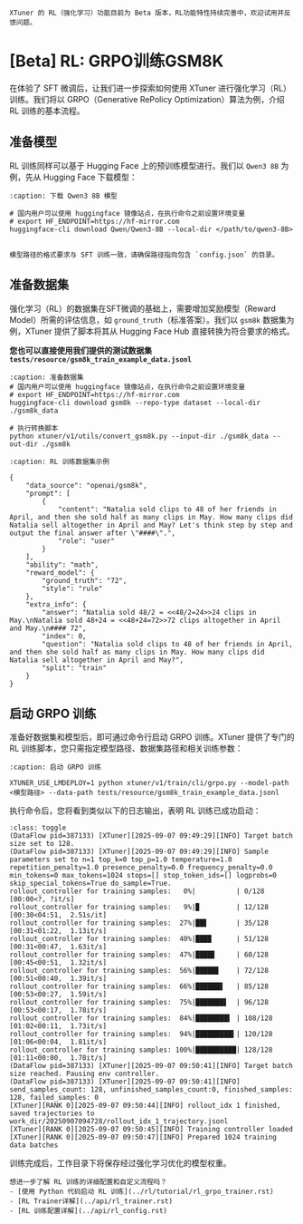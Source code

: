 ```{important}
XTuner 的 RL（强化学习）功能目前为 Beta 版本，RL功能特性持续完善中，欢迎试用并反馈问题。
```


# [Beta] RL: GRPO训练GSM8K



在体验了 SFT 微调后，让我们进一步探索如何使用 XTuner 进行强化学习（RL）训练。我们将以 GRPO（Generative RePolicy Optimization）算法为例，介绍 RL 训练的基本流程。

## 准备模型

RL 训练同样可以基于 Hugging Face 上的预训练模型进行。我们以 `Qwen3 8B` 为例，先从 Hugging Face 下载模型：

```{code-block} bash
:caption: 下载 Qwen3 8B 模型

# 国内用户可以使用 huggingface 镜像站点，在执行命令之前设置环境变量
# export HF_ENDPOINT=https://hf-mirror.com
huggingface-cli download Qwen/Qwen3-8B --local-dir </path/to/qwen3-8B>

```

````{note}

模型路径的格式要求与 SFT 训练一致，请确保路径指向包含 `config.json` 的目录。
````

## 准备数据集

强化学习（RL）的数据集在SFT微调的基础上，需要增加奖励模型（Reward Model）所需的评估信息，如 `ground_truth`（标准答案）。我们以 `gsm8k` 数据集为例，XTuner 提供了脚本将其从 Hugging Face Hub 直接转换为符合要求的格式。

**您也可以直接使用我们提供的测试数据集 `tests/resource/gsm8k_train_example_data.jsonl `**

```{code-block} bash 
:caption: 准备数据集
# 国内用户可以使用 huggingface 镜像站点，在执行命令之前设置环境变量
# export HF_ENDPOINT=https://hf-mirror.com
huggingface-cli download gsm8k --repo-type dataset --local-dir ./gsm8k_data

# 执行转换脚本
python xtuner/v1/utils/convert_gsm8k.py --input-dir ./gsm8k_data --out-dir ./gsm8k
```

```{code-block} json
:caption: RL 训练数据集示例

{
    "data_source": "openai/gsm8k",
    "prompt": [
        {
            "content": "Natalia sold clips to 48 of her friends in April, and then she sold half as many clips in May. How many clips did Natalia sell altogether in April and May? Let's think step by step and output the final answer after \"####\".",
            "role": "user"
        }
    ],
    "ability": "math",
    "reward_model": {
        "ground_truth": "72",
        "style": "rule"
    },
    "extra_info": {
        "answer": "Natalia sold 48/2 = <<48/2=24>>24 clips in May.\nNatalia sold 48+24 = <<48+24=72>>72 clips altogether in April and May.\n#### 72",
        "index": 0,
        "question": "Natalia sold clips to 48 of her friends in April, and then she sold half as many clips in May. How many clips did Natalia sell altogether in April and May?",
        "split": "train"
    }
}
```

## 启动 GRPO 训练

准备好数据集和模型后，即可通过命令行启动 GRPO 训练。XTuner 提供了专门的 RL 训练脚本，您只需指定模型路径、数据集路径和相关训练参数：

```{code-block} bash
:caption: 启动 GRPO 训练

XTUNER_USE_LMDEPLOY=1 python xtuner/v1/train/cli/grpo.py --model-path <模型路径> --data-path tests/resource/gsm8k_train_example_data.jsonl

```

执行命令后，您将看到类似以下的日志输出，表明 RL 训练已成功启动：

```{code-block} bash
:class: toggle
(DataFlow pid=387133) [XTuner][2025-09-07 09:49:29][INFO] Target batch size set to 128.
(DataFlow pid=387133) [XTuner][2025-09-07 09:49:29][INFO] Sample parameters set to n=1 top_k=0 top_p=1.0 temperature=1.0 repetition_penalty=1.0 presence_penalty=0.0 frequency_penalty=0.0 min_tokens=0 max_tokens=1024 stops=[] stop_token_ids=[] logprobs=0 skip_special_tokens=True do_sample=True.
rollout_controller for training samples:   0%|          | 0/128 [00:00<?, ?it/s]
rollout_controller for training samples:   9%|▉         | 12/128 [00:30<04:51,  2.51s/it]
rollout_controller for training samples:  27%|██▋       | 35/128 [00:31<01:22,  1.13it/s]
rollout_controller for training samples:  40%|███▉      | 51/128 [00:31<00:47,  1.63it/s]
rollout_controller for training samples:  47%|████▋     | 60/128 [00:45<00:51,  1.32it/s]
rollout_controller for training samples:  56%|█████▋    | 72/128 [00:51<00:40,  1.39it/s]
rollout_controller for training samples:  66%|██████▋   | 85/128 [00:53<00:27,  1.59it/s]
rollout_controller for training samples:  75%|███████▌  | 96/128 [00:53<00:17,  1.78it/s]
rollout_controller for training samples:  84%|████████▍ | 108/128 [01:02<00:11,  1.73it/s]
rollout_controller for training samples:  94%|█████████▍| 120/128 [01:06<00:04,  1.81it/s]
rollout_controller for training samples: 100%|██████████| 128/128 [01:11<00:00,  1.78it/s]
(DataFlow pid=387133) [XTuner][2025-09-07 09:50:41][INFO] Target batch size reached. Pausing env controller.
(DataFlow pid=387133) [XTuner][2025-09-07 09:50:41][INFO] send_samples_count: 128, unfinished_samples_count:0, finished_samples: 128, failed_samples: 0
[XTuner][RANK 0][2025-09-07 09:50:44][INFO] rollout_idx 1 finished, saved trajectories to work_dir/20250907094728/rollout_idx_1_trajectory.jsonl
[XTuner][RANK 0][2025-09-07 09:50:45][INFO] Training controller loaded
[XTuner][RANK 0][2025-09-07 09:50:47][INFO] Prepared 1024 training data batches
```

训练完成后，工作目录下将保存经过强化学习优化的模型权重。

```{hint}
想进一步了解 RL 训练的详细配置和自定义流程吗？
- [使用 Python 代码启动 RL 训练](../rl/tutorial/rl_grpo_trainer.rst)
- [RL Trainer详解](../api/rl_trainer.rst)
- [RL 训练配置详解](../api/rl_config.rst)
```

